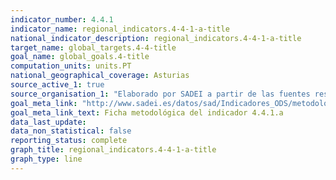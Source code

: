 ```yaml
---
indicator_number: 4.4.1
indicator_name: regional_indicators.4-4-1-a-title
national_indicator_description: regional_indicators.4-4-1-a-title
target_name: global_targets.4-4-title
goal_name: global_goals.4-title
computation_units: units.PT
national_geographical_coverage: Asturias
source_active_1: true
source_organisation_1: "Elaborado por SADEI a partir de las fuentes reseñadas en las fichas metodológicas."
goal_meta_link: "http://www.sadei.es/datos/sad/Indicadores_ODS/metodologia/4.4.1.a.pdf"
goal_meta_link_text: Ficha metodológica del indicador 4.4.1.a
data_last_update:  
data_non_statistical: false
reporting_status: complete
graph_title: regional_indicators.4-4-1-a-title
graph_type: line
---
```

